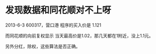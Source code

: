 # 发现数据和同花顺对不上呀

2013-6-3
600317，营口港
程序的买入价是
1.121

而同花顺的向前复权显示 当天最高价是1.02，那几天都在1附近，没上1.1元。

另外分红，除权，这些算法是否正确。